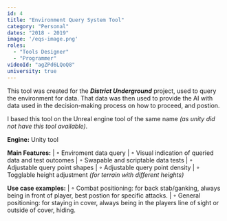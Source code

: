 ```yaml
---
id: 4
title: "Environment Query System Tool"
category: "Personal"
dates: "2018 - 2019"
image: '/eqs-image.png'
roles: 
  - "Tools Designer"
  - "Programmer"
videoId: "agZPd6LQoQ8"
university: true
---
```

This tool was created for the ***District Underground*** project, used to query the environment for data. That data was then used to provide the AI with data used in the decision-making process on how to proceed, and postion.

I based this tool on the Unreal engine tool of the same name *(as unity did not have this tool available)*.

**Engine:** Unity tool

**Main Features:**
| ◦ Enviroment data query
| ◦ Visual indication of queried data and test outcomes
| ◦ Swapable and scriptable data tests
| ◦ Adjustable query point shapes
| ◦ Adjustable query point density
| ◦ Togglable height adjustment *(for terrain with different heights)* 

**Use case examples:**
| ◦ Combat positioning: for back stab/ganking, always being in front of player, best postion for specific attacks.
| ◦ General positioning: for staying in cover, always being in the players line of sight or outside of cover, hiding. 
